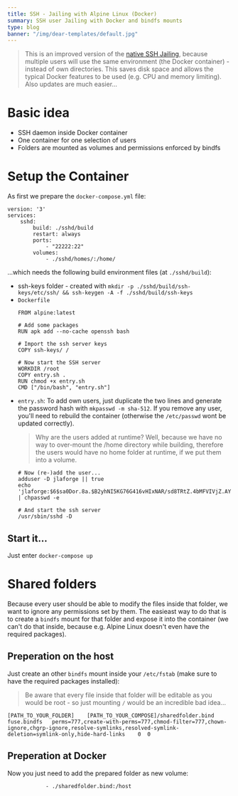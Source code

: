 ```yaml
---
title: SSH - Jailing with Alpine Linux (Docker)
summary: SSH user Jailing with Docker and bindfs mounts
type: blog
banner: "/img/dear-templates/default.jpg"
---
```


> This is an improved version of the [native SSH Jailing](../ssh-jailing-with-alpine-linux-native/), because multiple users will use the same environment (the Docker container) - instead of own directories. This saves disk space and allows the typical Docker features to be used (e.g. CPU and memory limiting). Also updates are much easier...

# Basic idea #
* SSH daemon inside Docker container
* One container for one selection of users
* Folders are mounted as volumes and permissions enforced by bindfs

# Setup the Container #
As first we prepare the `docker-compose.yml` file:
```
version: '3'
services:
    sshd:
        build: ./sshd/build
        restart: always
        ports:
            - "22222:22"
        volumes:
            - ./sshd/homes/:/home/
```
...which needs the following build environment files (at `./sshd/build`):
* ssh-keys folder - created with `mkdir -p ./sshd/build/ssh-keys/etc/ssh/ && ssh-keygen -A -f ./sshd/build/ssh-keys`
* `Dockerfile`
    ```
    FROM alpine:latest

    # Add some packages
    RUN apk add --no-cache openssh bash

    # Import the ssh server keys
    COPY ssh-keys/ /

    # Now start the SSH server
    WORKDIR /root
    COPY entry.sh .
    RUN chmod +x entry.sh
    CMD ["/bin/bash", "entry.sh"]
    ```
* `entry.sh`: To add own users, just duplicate the two lines and generate the password hash with `mkpasswd -m sha-512`. If you remove any user, you'll need to rebuild the container (otherwise the `/etc/passwd` wont be updated correctly).
    > Why are the users added at runtime? Well, because we have no way to over-mount the /home directory while building, therefore the users would have no home folder at runtime, if we put them into a volume.
    ```
    # Now (re-)add the user...
    adduser -D jlaforge || true
    echo 'jlaforge:$6$sa0Dor.8a.$B2yhNI5KG76G416vHIxNAR/sd8TRtZ.4bMFVIVjZ.AYpB8iSddTNw2jdHPAhO7QUeaFSPvjpVG3qGFn18INeu.' | chpasswd -e

    # And start the ssh server
    /usr/sbin/sshd -D
    ```

## Start it... ##
Just enter `docker-compose up`

# Shared folders #
Because every user should be able to modify the files inside that folder, we want to ignore any permissions set by them. The easieast way to do that is to create a `bindfs` mount for that folder and expose it into the container (we can't do that inside, because e.g. Alpine Linux doesn't even have the required packages).

## Preperation on the host ##
Just create an other `bindfs` mount inside your `/etc/fstab` (make sure to have the required packages installed):
> Be aware that every file inside that folder will be editable as you would be root - so just mounting `/` would be an incredible bad idea...
```
[PATH_TO_YOUR_FOLDER]    [PATH_TO_YOUR_COMPOSE]/sharedfolder.bind fuse.bindfs   perms=777,create-with-perms=777,chmod-filter=777,chown-ignore,chgrp-ignore,resolve-symlinks,resolved-symlink-deletion=symlink-only,hide-hard-links    0  0
```

## Preperation at Docker ##
Now you just need to add the prepared folder as new volume:
```
            - ./sharedfolder.bind:/host
```
